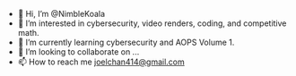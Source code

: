 - 👋 Hi, I’m @NimbleKoala
- 👀 I’m interested in cybersecurity, video renders, coding, and competitive math.
- 🌱 I’m currently learning cybersecurity and AOPS Volume 1.
- 💞️ I’m looking to collaborate on ...
- 📫 How to reach me joelchan414@gmail.com

<!---
NimbleKoala/NimbleKoala is a ✨ special ✨ repository because its `README.md` (this file) appears on your GitHub profile.
You can click the Preview link to take a look at your changes.
--->
